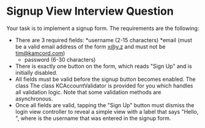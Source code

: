 # Signup View Interview Question

Your task is to implement a signup form. The requirements are the following:

* There are 3 required fields:
  *username (2-15 characters)
  *email (must be a valid email address of the form x@y.z and must not be tim@kamcord.com)
  * password (6-30 characters)
* There is exactly one button on the form, which reads "Sign Up" and is initially disabled.
* All fields must be valid before the signup button becomes enabled. The class
  The class KCAccountValidator is provided for you which handles all validation
  logic. Note that some validation methods are asynchronous.
* Once all fields are valid, tapping the "Sign Up" button must dismiss the
  login view controller to reveal a simple view with a label that says "Hello,
  <username>", where <username> is the username that was entered in the signup
  form.

